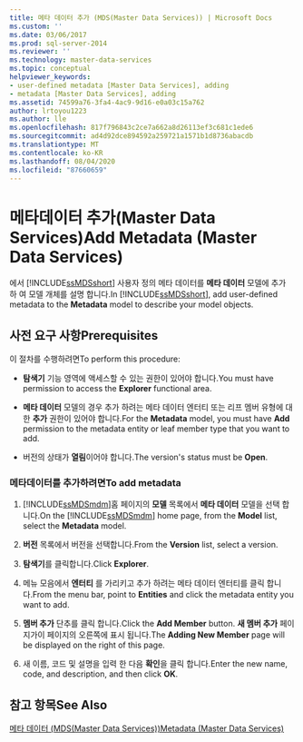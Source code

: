 ```yaml
---
title: 메타 데이터 추가 (MDS(Master Data Services)) | Microsoft Docs
ms.custom: ''
ms.date: 03/06/2017
ms.prod: sql-server-2014
ms.reviewer: ''
ms.technology: master-data-services
ms.topic: conceptual
helpviewer_keywords:
- user-defined metadata [Master Data Services], adding
- metadata [Master Data Services], adding
ms.assetid: 74599a76-3fa4-4ac9-9d16-e0a03c15a762
author: lrtoyou1223
ms.author: lle
ms.openlocfilehash: 817f796843c2ce7a662a8d26113ef3c681c1ede6
ms.sourcegitcommit: ad4d92dce894592a259721a1571b1d8736abacdb
ms.translationtype: MT
ms.contentlocale: ko-KR
ms.lasthandoff: 08/04/2020
ms.locfileid: "87660659"
---
```

# <a name="add-metadata-master-data-services"></a><span data-ttu-id="68523-102">메타데이터 추가(Master Data Services)</span><span class="sxs-lookup"><span data-stu-id="68523-102">Add Metadata (Master Data Services)</span></span>
  <span data-ttu-id="68523-103">에서 [!INCLUDE[ssMDSshort](../includes/ssmdsshort-md.md)] 사용자 정의 메타 데이터를 **메타 데이터** 모델에 추가 하 여 모델 개체를 설명 합니다.</span><span class="sxs-lookup"><span data-stu-id="68523-103">In [!INCLUDE[ssMDSshort](../includes/ssmdsshort-md.md)], add user-defined metadata to the **Metadata** model to describe your model objects.</span></span>  
  
## <a name="prerequisites"></a><span data-ttu-id="68523-104">사전 요구 사항</span><span class="sxs-lookup"><span data-stu-id="68523-104">Prerequisites</span></span>  
 <span data-ttu-id="68523-105">이 절차를 수행하려면</span><span class="sxs-lookup"><span data-stu-id="68523-105">To perform this procedure:</span></span>  
  
-   <span data-ttu-id="68523-106">**탐색기** 기능 영역에 액세스할 수 있는 권한이 있어야 합니다.</span><span class="sxs-lookup"><span data-stu-id="68523-106">You must have permission to access the **Explorer** functional area.</span></span>  
  
-   <span data-ttu-id="68523-107">**메타 데이터** 모델의 경우 추가 하려는 메타 데이터 엔터티 또는 리프 멤버 유형에 대 한 **추가** 권한이 있어야 합니다.</span><span class="sxs-lookup"><span data-stu-id="68523-107">For the **Metadata** model, you must have **Add** permission to the metadata entity or leaf member type that you want to add.</span></span>  
  
-   <span data-ttu-id="68523-108">버전의 상태가 **열림**이어야 합니다.</span><span class="sxs-lookup"><span data-stu-id="68523-108">The version's status must be **Open**.</span></span>  
  
### <a name="to-add-metadata"></a><span data-ttu-id="68523-109">메타데이터를 추가하려면</span><span class="sxs-lookup"><span data-stu-id="68523-109">To add metadata</span></span>  
  
1.  <span data-ttu-id="68523-110">[!INCLUDE[ssMDSmdm](../includes/ssmdsmdm-md.md)]홈 페이지의 **모델** 목록에서 **메타 데이터** 모델을 선택 합니다.</span><span class="sxs-lookup"><span data-stu-id="68523-110">On the [!INCLUDE[ssMDSmdm](../includes/ssmdsmdm-md.md)] home page, from the **Model** list, select the **Metadata** model.</span></span>  
  
2.  <span data-ttu-id="68523-111">**버전** 목록에서 버전을 선택합니다.</span><span class="sxs-lookup"><span data-stu-id="68523-111">From the **Version** list, select a version.</span></span>  
  
3.  <span data-ttu-id="68523-112">**탐색기**를 클릭합니다.</span><span class="sxs-lookup"><span data-stu-id="68523-112">Click **Explorer**.</span></span>  
  
4.  <span data-ttu-id="68523-113">메뉴 모음에서 **엔터티** 를 가리키고 추가 하려는 메타 데이터 엔터티를 클릭 합니다.</span><span class="sxs-lookup"><span data-stu-id="68523-113">From the menu bar, point to **Entities** and click the metadata entity you want to add.</span></span>  
  
5.  <span data-ttu-id="68523-114">**멤버 추가** 단추를 클릭 합니다.</span><span class="sxs-lookup"><span data-stu-id="68523-114">Click the **Add Member** button.</span></span> <span data-ttu-id="68523-115">**새 멤버 추가** 페이지가이 페이지의 오른쪽에 표시 됩니다.</span><span class="sxs-lookup"><span data-stu-id="68523-115">The **Adding New Member** page will be displayed on the right of this page.</span></span>  
  
6.  <span data-ttu-id="68523-116">새 이름, 코드 및 설명을 입력 한 다음 **확인**을 클릭 합니다.</span><span class="sxs-lookup"><span data-stu-id="68523-116">Enter the new name, code, and description, and then click **OK**.</span></span>  
  
## <a name="see-also"></a><span data-ttu-id="68523-117">참고 항목</span><span class="sxs-lookup"><span data-stu-id="68523-117">See Also</span></span>  
 [<span data-ttu-id="68523-118">메타 데이터 &#40;MDS(Master Data Services)&#41;</span><span class="sxs-lookup"><span data-stu-id="68523-118">Metadata &#40;Master Data Services&#41;</span></span>](metadata-master-data-services.md)  
  
  
